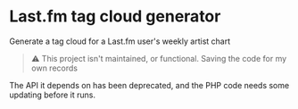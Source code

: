 # Last.fm tag cloud generator

Generate a tag cloud for a Last.fm user's weekly artist chart

> ⚠️ This project isn't maintained, or functional. Saving the code for my own records

The API it depends on has been deprecated, and the PHP code needs some updating before it runs.
